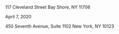 117 Cleveland Street
Bay Shore, NY 11706

April 7, 2020

450 Seventh Avenue, Suite 1102
New York, NY 10123
